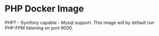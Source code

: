 PHP Docker Image
================

PHP7 - Symfony capable - Mysql support. This image will by default run PHP-FPM listening on port 9000.
